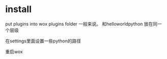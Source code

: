 # install
put plugins into wox plugins folder 
一般来说。 和helloworldpython 放在同一个层级

在settings里面设置一些python的路径 

重启wox
